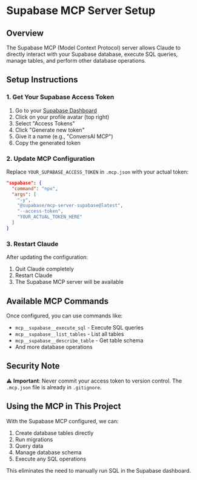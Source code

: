# Supabase MCP Server Setup

## Overview
The Supabase MCP (Model Context Protocol) server allows Claude to directly interact with your Supabase database, execute SQL queries, manage tables, and perform other database operations.

## Setup Instructions

### 1. Get Your Supabase Access Token

1. Go to your [Supabase Dashboard](https://app.supabase.com)
2. Click on your profile avatar (top right)
3. Select "Access Tokens"
4. Click "Generate new token"
5. Give it a name (e.g., "ConversAI MCP")
6. Copy the generated token

### 2. Update MCP Configuration

Replace `YOUR_SUPABASE_ACCESS_TOKEN` in `.mcp.json` with your actual token:

```json
"supabase": {
  "command": "npx",
  "args": [
    "-y",
    "@supabase/mcp-server-supabase@latest",
    "--access-token",
    "YOUR_ACTUAL_TOKEN_HERE"
  ]
}
```

### 3. Restart Claude

After updating the configuration:
1. Quit Claude completely
2. Restart Claude
3. The Supabase MCP server will be available

## Available MCP Commands

Once configured, you can use commands like:
- `mcp__supabase__execute_sql` - Execute SQL queries
- `mcp__supabase__list_tables` - List all tables
- `mcp__supabase__describe_table` - Get table schema
- And more database operations

## Security Note

⚠️ **Important**: Never commit your access token to version control. The `.mcp.json` file is already in `.gitignore`.

## Using the MCP in This Project

With the Supabase MCP configured, we can:
1. Create database tables directly
2. Run migrations
3. Query data
4. Manage database schema
5. Execute any SQL operations

This eliminates the need to manually run SQL in the Supabase dashboard.